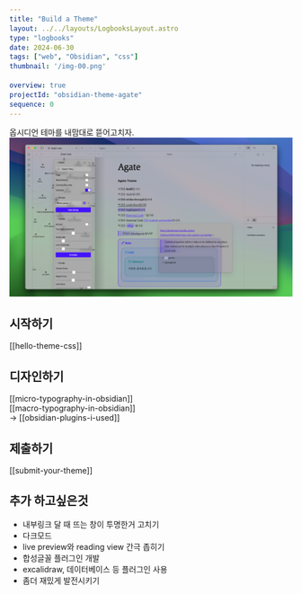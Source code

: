 ```yaml
---
title: "Build a Theme"
layout: ../../layouts/LogbooksLayout.astro
type: "logbooks"
date: 2024-06-30
tags: ["web", "Obsidian", "css"]
thumbnail: '/img-00.png'

overview: true
projectId: "obsidian-theme-agate"
sequence: 0
---
```

옵시디언 테마를 내맘대로 뜯어고치자.![](../../images/img-00.png)

## 시작하기
[[hello-theme-css]]
## 디자인하기
[[micro-typography-in-obsidian]]  
[[macro-typography-in-obsidian]]  
→  [[obsidian-plugins-i-used]]
## 제출하기
[[submit-your-theme]]

## 추가 하고싶은것
- 내부링크 달 때 뜨는 창이 투명한거 고치기
- 다크모드
- live preview와 reading view 간극 좁히기
- 합성글꼴 플러그인 개발
- excalidraw, 데이터베이스 등 플러그인 사용
- 좀더 재밌게 발전시키기